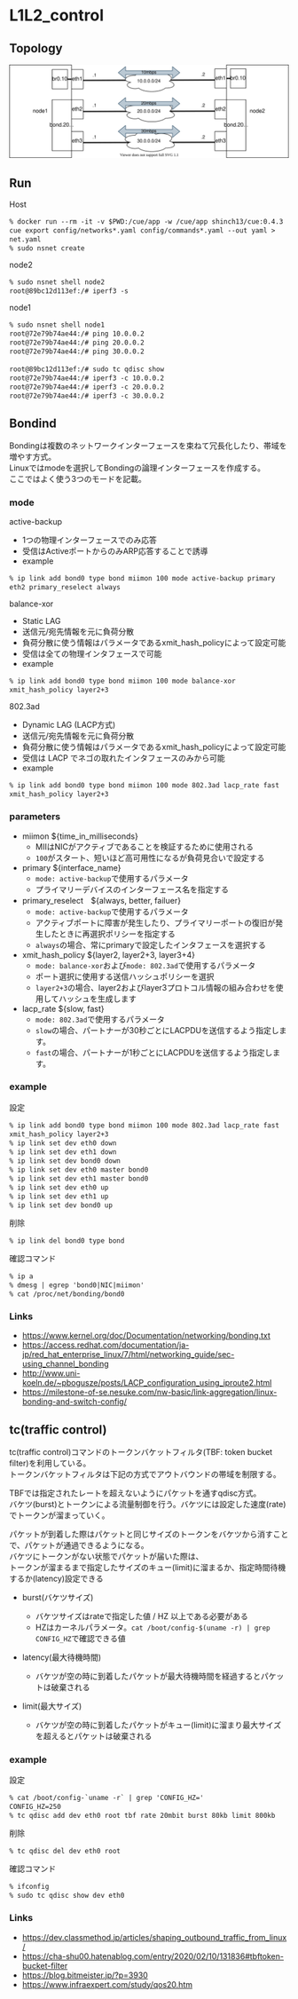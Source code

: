 # L1L2_control

## Topology

![topology](topology.drawio.svg)

## Run

Host

```shell
% docker run --rm -it -v $PWD:/cue/app -w /cue/app shinch13/cue:0.4.3 cue export config/networks*.yaml config/commands*.yaml --out yaml > net.yaml
% sudo nsnet create 
```

node2

```shell
% sudo nsnet shell node2
root@89bc12d113ef:/# iperf3 -s
```

node1

```shell
% sudo nsnet shell node1
root@72e79b74ae44:/# ping 10.0.0.2
root@72e79b74ae44:/# ping 20.0.0.2
root@72e79b74ae44:/# ping 30.0.0.2

root@89bc12d113ef:/# sudo tc qdisc show
root@72e79b74ae44:/# iperf3 -c 10.0.0.2
root@72e79b74ae44:/# iperf3 -c 20.0.0.2
root@72e79b74ae44:/# iperf3 -c 30.0.0.2
```

## Bondind

Bondingは複数のネットワークインターフェースを束ねて冗長化したり、帯域を増やす方式。  
Linuxではmodeを選択してBondingの論理インターフェースを作成する。  
ここではよく使う3つのモードを記載。

### mode

active-backup

* 1つの物理インターフェースでのみ応答
* 受信はActiveポートからのみARP応答することで誘導
* example

```shell
% ip link add bond0 type bond miimon 100 mode active-backup primary eth2 primary_reselect always
```

balance-xor

* Static LAG
* 送信元/宛先情報を元に負荷分散
* 負荷分散に使う情報はパラメータであるxmit_hash_policyによって設定可能
* 受信は全ての物理インタフェースで可能
* example

```shell
% ip link add bond0 type bond miimon 100 mode balance-xor xmit_hash_policy layer2+3
```

802.3ad

* Dynamic LAG (LACP方式)
* 送信元/宛先情報を元に負荷分散
* 負荷分散に使う情報はパラメータであるxmit_hash_policyによって設定可能
* 受信は LACP でネゴの取れたインタフェースのみから可能
* example

```shell
% ip link add bond0 type bond miimon 100 mode 802.3ad lacp_rate fast xmit_hash_policy layer2+3
```

### parameters

* miimon ${time_in_milliseconds}
  * MIIはNICがアクティブであることを検証するために使用される
  * `100`がスタート、短いほど高可用性になるが負荷見合いで設定する
* primary ${interface_name}
  * `mode: active-backup`で使用するパラメータ
  * プライマリーデバイスのインターフェース名を指定する
* primary_reselect　${always, better, failuer}
  * `mode: active-backup`で使用するパラメータ
  * アクティブポートに障害が発生したり、プライマリーポートの復旧が発生したときに再選択ポリシーを指定する
  * `always`の場合、常にprimaryで設定したインタフェースを選択する
* xmit_hash_policy ${layer2, layer2+3, layer3+4}
  * `mode: balance-xor`および`mode: 802.3ad`で使用するパラメータ
  * ポート選択に使用する送信ハッシュポリシーを選択
  * `layer2+3`の場合、layer2およびlayer3プロトコル情報の組み合わせを使用してハッシュを生成します
* lacp_rate ${slow, fast}
  * `mode: 802.3ad`で使用するパラメータ
  * `slow`の場合、パートナーが30秒ごとにLACPDUを送信するよう指定します。
  * `fast`の場合、パートナーが1秒ごとにLACPDUを送信するよう指定します。

### example

設定

```shell
% ip link add bond0 type bond miimon 100 mode 802.3ad lacp_rate fast xmit_hash_policy layer2+3
% ip link set dev eth0 down
% ip link set dev eth1 down
% ip link set dev bond0 down
% ip link set dev eth0 master bond0
% ip link set dev eth1 master bond0
% ip link set dev eth0 up
% ip link set dev eth1 up
% ip link set dev bond0 up
```

削除

```shell
% ip link del bond0 type bond
```

確認コマンド

```shell
% ip a
% dmesg | egrep 'bond0|NIC|miimon'
% cat /proc/net/bonding/bond0
```

### Links

* <https://www.kernel.org/doc/Documentation/networking/bonding.txt>
* <https://access.redhat.com/documentation/ja-jp/red_hat_enterprise_linux/7/html/networking_guide/sec-using_channel_bonding>
* <http://www.uni-koeln.de/~pbogusze/posts/LACP_configuration_using_iproute2.html>
* <https://milestone-of-se.nesuke.com/nw-basic/link-aggregation/linux-bonding-and-switch-config/>

## tc(traffic control)

tc(traffic control)コマンドのトークンバケットフィルタ(TBF: token bucket filter)を利用している。  
トークンバケットフィルタは下記の方式でアウトバウンドの帯域を制限する。

TBFでは指定されたレートを超えないようにパケットを通すqdisc方式。  
バケツ(burst)とトークンによる流量制御を行う。バケツには設定した速度(rate)でトークンが溜まっていく。  

パケットが到着した際はパケットと同じサイズのトークンをバケツから消すことで、パケットが通過できるようになる。  
バケツにトークンがない状態でパケットが届いた際は、  
トークンが溜まるまで指定したサイズのキュー(limit)に溜まるか、指定時間待機するか(latency)設定できる

* burst(バケツサイズ)
  * バケツサイズはrateで指定した値 / HZ 以上である必要がある
  * HZはカーネルパラメータ。`cat /boot/config-$(uname -r) | grep CONFIG_HZ`で確認できる値

* latency(最大待機時間)
  * バケツが空の時に到着したパケットが最大待機時間を経過するとパケットは破棄される

* limit(最大サイズ)
  * バケツが空の時に到着したパケットがキュー(limit)に溜まり最大サイズを超えるとパケットは破棄される

### example

設定

```shell
% cat /boot/config-`uname -r` | grep 'CONFIG_HZ='
CONFIG_HZ=250
% tc qdisc add dev eth0 root tbf rate 20mbit burst 80kb limit 800kb
```

削除

```shell
% tc qdisc del dev eth0 root
```

確認コマンド

```shell
% ifconfig
% sudo tc qdisc show dev eth0
```

### Links

* <https://dev.classmethod.jp/articles/shaping_outbound_traffic_from_linux/>
* <https://cha-shu00.hatenablog.com/entry/2020/02/10/131836#tbftoken-bucket-filter>
* <https://blog.bitmeister.jp/?p=3930>
* <https://www.infraexpert.com/study/qos20.htm>